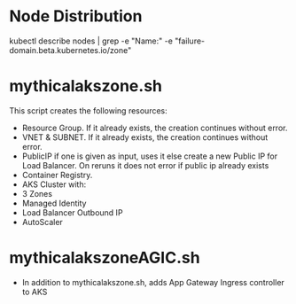 
# Node Distribution
kubectl describe nodes | grep -e "Name:" -e "failure-domain.beta.kubernetes.io/zone"

# mythicalakszone.sh
This script creates the following resources:
- Resource Group. If it already exists, the creation continues without error.
- VNET & SUBNET. If it already exists, the creation continues without error.
- PublicIP if one is given as input, uses it else create a new Public IP for Load Balancer.       On reruns it does not error if public ip already exists
- Container Registry.
- AKS Cluster with:
- 3 Zones
- Managed Identity
- Load Balancer Outbound IP
- AutoScaler

# mythicalakszoneAGIC.sh
- In addition to mythicalakszone.sh, adds  App Gateway Ingress controller to AKS



